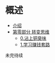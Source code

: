 # 概述

* [介绍](README.md)
* [第零部分 转变思维](part0/README.md)
	* [0.沾上铜臭味](part0/topical0.md)
	* [1.学习赚钱套路](part0/topical1.md)
<!--	* [2.记录创业灵感](part0/topical2.md)
	* [3.定一个目标](part0/topical3.md)
* [第一部分 工作目标](part1/README.md)
	* [稳住工作](part1/topical0.md)
	* [多维度发展](part1/topical1.md)
	* [成为专家](part1/topical2.md)
* [第二部分 如何攒钱](part2/README.md)
	* [攒够救命钱](part2/topical0.md)
	* [债务](part2/topical1.md)
	* [达到安心的点](part2/topical2.md)
* [第三部分 用钱赚钱](part3/README.md)
	* [股票](part3/topical0.md)
	* [债券](part3/topical1.md)
	* [楼市](part3/topical2.md)
	* [基金](part3/topical3.md)
	* [平衡与制约](part3/topical4.md)
* [第四部分 开始创业](part4/README.md)
	* [前置条件](part4/topical0.md)
	* [所需技能](part4/topical1.md)
	* [确定需求](part4/topical2.md)
	* [盈利模式](part4/topical3.md)
	* [分析市场](part4/topical4.md)
	* [MVP](part4/topical5.md)
	* [后面的路](part4/topical6.md)-->

未完待续
